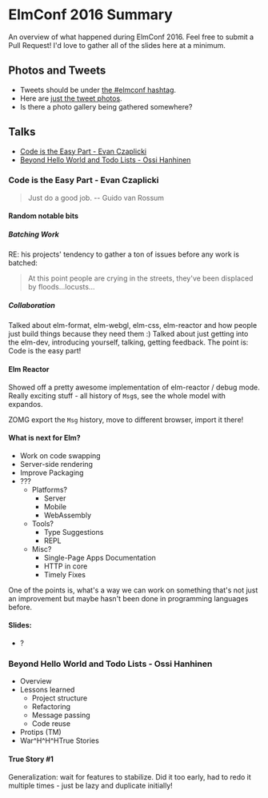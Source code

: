 # ElmConf 2016 Summary

An overview of what happened during ElmConf 2016.  Feel free to submit a Pull
Request!  I'd love to gather all of the slides here at a minimum.

## Photos and Tweets

- Tweets should be under [the #elmconf hashtag](https://twitter.com/hashtag/elmconf?src=hash).
- Here are [just the tweet photos](https://twitter.com/hashtag/elmconf?f=images&vertical=default&src=hash).
- Is there a photo gallery being gathered somewhere?

## Talks

- [Code is the Easy Part - Evan Czaplicki](#code-is-the-easy-part---evan-czaplicki)
- [Beyond Hello World and Todo Lists - Ossi Hanhinen](#beyond-hello-world-and-todo-lists---ossi-hanhinen)

### Code is the Easy Part - Evan Czaplicki

> Just do a good job. -- Guido van Rossum

#### Random notable bits

##### Batching Work

RE: his projects' tendency to gather a ton of issues before any work is batched:

> At this point people are crying in the streets, they've been displaced by
> floods...locusts...

##### Collaboration

Talked about elm-format, elm-webgl, elm-css, elm-reactor and how people just
build things because they need them :)  Talked about just getting into the
elm-dev, introducing yourself, talking, getting feedback.  The point is: Code is
the easy part!

#### Elm Reactor

Showed off a pretty awesome implementation of elm-reactor / debug mode.  Really
exciting stuff - all history of `Msg`s, see the whole model with expandos.

ZOMG export the `Msg` history, move to different browser, import it there!

#### What is next for Elm?

- Work on code swapping
- Server-side rendering
- Improve Packaging
- ???
  - Platforms?
    - Server
    - Mobile
    - WebAssembly
  - Tools?
    - Type Suggestions
    - REPL
  - Misc?
    - Single-Page Apps Documentation
    - HTTP in core
    - Timely Fixes

One of the points is, what's a way we can work on something that's not just an
improvement but maybe hasn't been done in programming languages before.

#### Slides:

- ?

### Beyond Hello World and Todo Lists - Ossi Hanhinen

- Overview
- Lessons learned
  - Project structure
  - Refactoring
  - Message passing
  - Code reuse
- Protips (TM)
- War^H^H^HTrue Stories

#### True Story #1

Generalization: wait for features to stabilize.  Did it too early, had to redo
it multiple times - just be lazy and duplicate initially!
